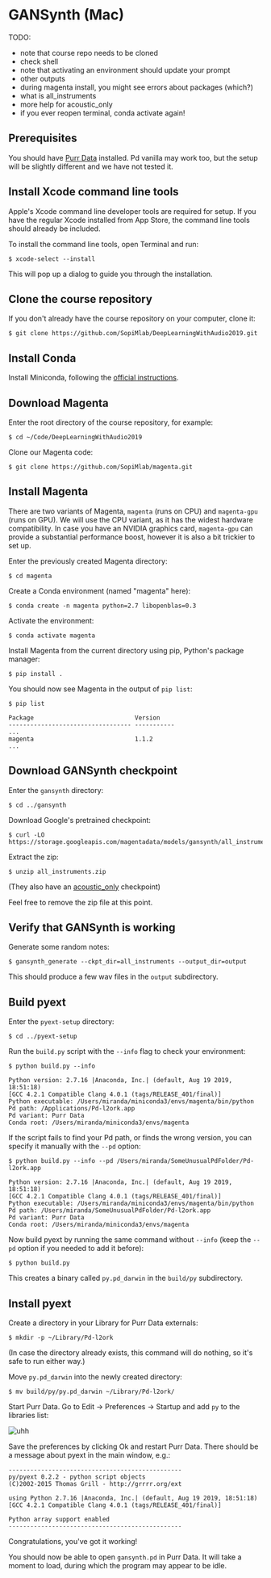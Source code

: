 # GANSynth (Mac)

TODO:

- note that course repo needs to be cloned
- check shell
- note that activating an environment should update your prompt
- other outputs
- during magenta install, you might see errors about packages (which?)
- what is all_instruments
- more help for acoustic_only
- if you ever reopen terminal, conda activate again!

## Prerequisites

You should have [Purr Data](https://agraef.github.io/purr-data/) installed. Pd vanilla may work too, but the setup will be slightly different and we have not tested it.

## Install Xcode command line tools

Apple's Xcode command line developer tools are required for setup. If you have the regular Xcode installed from App Store, the command line tools should already be included.

To install the command line tools, open Terminal and run:

```
$ xcode-select --install
```

This will pop up a dialog to guide you through the installation.

## Clone the course repository

If you don't already have the course repository on your computer, clone it:

```
$ git clone https://github.com/SopiMlab/DeepLearningWithAudio2019.git
```

## Install Conda

Install Miniconda, following the [official instructions](https://conda.io/projects/conda/en/latest/user-guide/install/macos.html).

## Download Magenta

Enter the root directory of the course repository, for example:

```
$ cd ~/Code/DeepLearningWithAudio2019
```

Clone our Magenta code:

```
$ git clone https://github.com/SopiMlab/magenta.git
```

## Install Magenta

There are two variants of Magenta, `magenta` (runs on CPU) and `magenta-gpu` (runs on GPU). We will use the CPU variant, as it has the widest hardware compatibility. In case you have an NVIDIA graphics card, `magenta-gpu` can provide a substantial performance boost, however it is also a bit trickier to set up.

Enter the previously created Magenta directory:

```
$ cd magenta
```

Create a Conda environment (named "magenta" here):

```
$ conda create -n magenta python=2.7 libopenblas=0.3
```

Activate the environment:

```
$ conda activate magenta
```

Install Magenta from the current directory using pip, Python's package manager:

```
$ pip install .
``` 

You should now see Magenta in the output of `pip list`:

```
$ pip list

Package                            Version
---------------------------------- -----------
...
magenta                            1.1.2
...
```

## Download GANSynth checkpoint

Enter the `gansynth` directory:

```
$ cd ../gansynth
```

Download Google's pretrained checkpoint:

```
$ curl -LO https://storage.googleapis.com/magentadata/models/gansynth/all_instruments.zip
```

Extract the zip:

```
$ unzip all_instruments.zip
```

(They also have an [acoustic_only](https://storage.googleapis.com/magentadata/models/gansynth/acoustic_only.zip) checkpoint)

Feel free to remove the zip file at this point.

## Verify that GANSynth is working

Generate some random notes:

```
$ gansynth_generate --ckpt_dir=all_instruments --output_dir=output
```

This should produce a few wav files in the `output` subdirectory.

## Build pyext

Enter the `pyext-setup` directory:

```
$ cd ../pyext-setup
```

Run the `build.py` script with the `--info` flag to check your environment:

```
$ python build.py --info

Python version: 2.7.16 |Anaconda, Inc.| (default, Aug 19 2019, 18:51:18) 
[GCC 4.2.1 Compatible Clang 4.0.1 (tags/RELEASE_401/final)]
Python executable: /Users/miranda/miniconda3/envs/magenta/bin/python
Pd path: /Applications/Pd-l2ork.app
Pd variant: Purr Data
Conda root: /Users/miranda/miniconda3/envs/magenta
```

If the script fails to find your Pd path, or finds the wrong version, you can specify it manually with the `--pd` option:

```
$ python build.py --info --pd /Users/miranda/SomeUnusualPdFolder/Pd-l2ork.app

Python version: 2.7.16 |Anaconda, Inc.| (default, Aug 19 2019, 18:51:18) 
[GCC 4.2.1 Compatible Clang 4.0.1 (tags/RELEASE_401/final)]
Python executable: /Users/miranda/miniconda3/envs/magenta/bin/python
Pd path: /Users/miranda/SomeUnusualPdFolder/Pd-l2ork.app
Pd variant: Purr Data
Conda root: /Users/miranda/miniconda3/envs/magenta
```

Now build pyext by running the same command without `--info` (keep the `--pd` option if you needed to add it before):

```
$ python build.py
```

This creates a binary called `py.pd_darwin` in the `build/py` subdirectory.

## Install pyext

Create a directory in your Library for Purr Data externals:

```
$ mkdir -p ~/Library/Pd-l2ork
```

(In case the directory already exists, this command will do nothing, so it's safe to run either way.)

Move `py.pd_darwin` into the newly created directory:

```
$ mv build/py/py.pd_darwin ~/Library/Pd-l2ork/
```

Start Purr Data. Go to Edit → Preferences → Startup and add `py` to the libraries list:

![uhh](README-media/purr_data_add_py.png)

Save the preferences by clicking Ok and restart Purr Data. There should be a message about pyext in the main window, e.g.:

```
------------------------------------------------
py/pyext 0.2.2 - python script objects
(C)2002-2015 Thomas Grill - http://grrrr.org/ext

using Python 2.7.16 |Anaconda, Inc.| (default, Aug 19 2019, 18:51:18) 
[GCC 4.2.1 Compatible Clang 4.0.1 (tags/RELEASE_401/final)]

Python array support enabled
------------------------------------------------
```

Congratulations, you've got it working!

You should now be able to open `gansynth.pd` in Purr Data. It will take a moment to load, during which the program may appear to be idle.